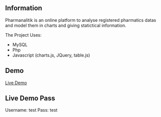 ## Information
Pharmanalitik is an online platform to analyse registered pharmatics datas and model them in charts and giving statictical information.  

The Project Uses:
* MySQL  
* Php  
* Javascript (charts.js, JQuery, table.js)  
  
## Demo

[Live Demo ](http://www.pharmanalitik.com/)

## Live Demo Pass

Username: test
Pass: test